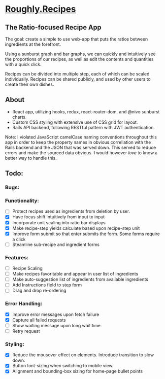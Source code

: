 # [Roughly.Recipes](https://roughly.recipes)

## The Ratio-focused Recipe App

The goal: create a simple to use web-app that puts the ratios between ingredients at the forefront.

Using a sunburst graph and bar graphs, we can quickly and intuitively see the proportions of our recipes, as well as edit the contents and quantities with a quick click.

Recipes can be divided into multiple step, each of which can be scaled individually.
Recipes can be shared publicly, and used by other users to create their own dishes.

## About
* React app, utilizing hooks, redux, react-router-dom, and @nivo sunburst charts.
* Custom CSS styling with extensive use of CSS grid for layout.
* Rails API backend, following RESTful pattern with JWT authentication.

Note: I violated JavaScript camelCase naming conventions throughout this app in order to keep the property names in obvious correllation with the Rails backend and the JSON that was served down. This served to reduce errors and make the sourced data obvious. I would however *love* to know a better way to handle this.

## Todo:

### Bugs:

### Functionality:
- [ ] Protect recipes used as ingredients from deletion by user.
- [x] Have focus shift intuitively from input to input
- [x] Incorporate unit scaling into ratio bar displays
- [x] Make recipe-step yields calculate based upon recipe-step unit
- [x] Improve form submit so that enter submits the form. Some forms require a click
- [ ] Steamline sub-recipe and ingredient forms

### Features:
- [ ] Recipe Scaling 
- [ ] Make recipes favoritable and appear in user list of ingredients
- [ ] Make auto-suggestion list of ingredients from available ingredients
- [ ] Add Instructions field to step form
- [ ] Drag and drop re-ordering

### Error Handling:
- [x] Improve error messages upon fetch failure
- [x] Capture all failed requests
- [ ] Show waiting message upon long wait time
- [ ] Retry request

### Styling:
- [x] Reduce the mousover effect on elements. Introduce transition to slow down.
- [x] Button font-sizing when switching to mobile view.
- [x] Alignment and bounding-box sizing for home-page bullet points